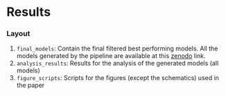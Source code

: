 # Results

### Layout

1. `final_models`: Contain the final filtered best performing models. All the models generated by the pipeline are available at this [zenodo]() link.
2. `analysis_results`: Results for the analysis of the generated models (all models)
3. `figure_scripts`: Scripts for the figures (except the schematics) used in the paper

